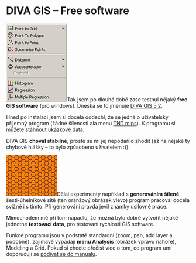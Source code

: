 <!--
title : DIVA GIS – Free software
author : Roman Ožana <ozana@omdesign.cz>
date : 24.6.2006 22:51:33
tags : GIS, software
-->

# DIVA GIS – Free software

<img class="alignright" style="display: inline; width: 167px; height: 212px;" title="Menu Analysis programu DIVA GIS" src="diva-analysis.jpg" alt="Menu Analysis programu DIVA GIS" width="167" height="212" />Tak jsem po dlouhé době zase testnul nějaký **free GIS software** (pro windows). Dneska se to jmenuje [DIVA GIS 5.2][1].

Hned po instalaci jsem si docela oddechl, že se jedná o uživatelsky příjemný program (žádné šílenosti ala menu [TNT mips][2]). K programu si můžete [stáhnout ukázkové data][3].

DIVA GIS **choval stabilně**, prostě se mi jej nepodařilo zhodit (až na nějaké ty chybové hlášky &#8211; to bylo způsobeno uživatelem :)).

<img class="alignleft" style="display: inline; width: 139px; height: 111px;" title="Šestiúhelníková síť" src="diva-6uhel.jpg" alt="Šestiúhelníková síť" width="139" height="111" />Dělal experimenty například s **generováním** **šílené** šesti-úhelníkové sítě (ten oranžový obrázek vlevo) program pracoval docela svižně i s tímto. Při generování pravda jevil známky usilovné práce.

Mimochodem mě při tom napadlo, že možná bylo dobré vytvořit nějaké jednotné **testovací data**, pro testovaní rychlosti GIS software.

Funkce programu jsou v podstatě standardní (zoom, pan, add layer a podobně), zajímavě vypadají **menu Analysis** (obrázek vpravo nahoře), Modeling a Grid. Pokud si chcete přečíst více o tom, co program umí doporučuji se [podívat se do manuálu][4].

 [1]: http://www.diva-gis.org/ "Odkaz na stránky DIVA GIS"
 [2]: http://www.microimages.com/ "Odkaz na formu tvořící program TNT Mips"
 [3]: http://www.diva-gis.org "Data k software - DIVA GIS"
 [4]: http://www.diva-gis.org/ "Manuály ke stažení - DIVA GIS"